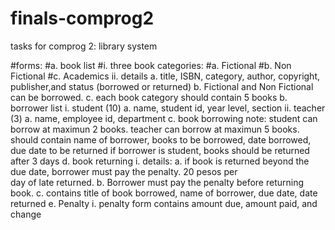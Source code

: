 # finals-comprog2
tasks for comprog 2:
library system

#forms: 
#a. book list
	#i. three book categories: 
		#a. Fictional
		#b. Non Fictional
		#c. Academics
	ii. details
		a. title, ISBN, category, author, copyright,
		publisher,and status (borrowed or returned)
		b. Fictional and Non Fictional 
		can be borrowed. 
		c. each book category should contain 5 books
b. borrower list
	i. student (10)
		a. name, student id, year level, section
	ii. teacher (3)
		a. name, employee id, department
c. book borrowing
	note: student can borrow at maximun 2 books. 
	teacher can borrow at maximun 5 books.
	should contain name of borrower, 
	books to be borrowed,
	date borrowed,
	due date to be returned
	if borrower is student,
	books should be returned after 3 days
d. book returning
	i. details: 
		a. if book is returned beyond the due date,	
		borrower must pay the penalty. 20 pesos per 			
		day of late returned. 
		b. Borrower must pay the penalty before returning book.
		c. contains title of book borrowed, name of borrower, due date,
		date returned
e. Penalty
	i. penalty form contains
	amount due, amount paid, and change
